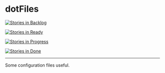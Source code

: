 # dotFiles

[![Stories in Backlog](https://badge.waffle.io/mvaude/dotVim.svg?label=backlog&title=Backlog)](http://waffle.io/mvaude/dotVim)

[![Stories in Ready](https://badge.waffle.io/mvaude/dotVim.svg?label=ready&title=Ready)](http://waffle.io/mvaude/dotVim)

[![Stories in Progress](https://badge.waffle.io/mvaude/dotVim.svg?label=progress&title=Progress)](http://waffle.io/mvaude/dotVim)

[![Stories in Done](https://badge.waffle.io/mvaude/dotVim.svg?label=done&title=Done)](http://waffle.io/mvaude/dotVim)


---

Some configuration files useful.
